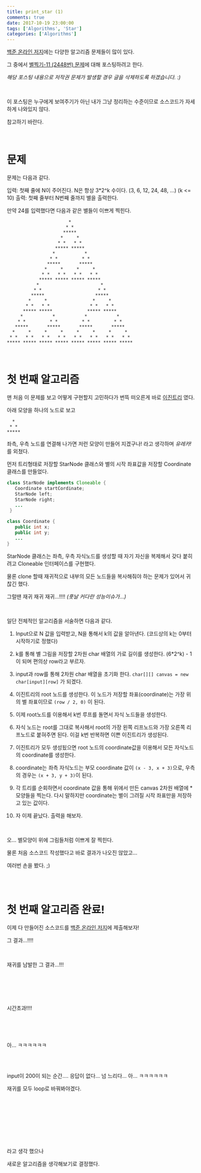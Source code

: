 ```yaml
---
title: print_star (1)
comments: true
date: 2017-10-19 23:00:00
tags: ['Algorithms', 'Star']
categories: ['Algorithms']
---
```


[백준 온라인 저지](https://www.acmicpc.net/)에는 다양한 알고리즘 문제들이 많이 있다.

그 중에서 [별찍기-11 (2448번) 문제](https://www.acmicpc.net/problem/2448)에 대해 포스팅하려고 한다.

*해당 포스팅 내용으로 저작권 문제가 발생할 경우 글을 삭제하도록 하겠습니다. :)*

<br>

이 포스팅은 누구에게 보여주기가 아닌 내가 그냥 정리하는 수준이므로 소스코드가 자세하게 나와있지 않다.

참고하기 바란다.

<br>

# 문제

문제는 다음과 같다.

입력: 첫째 줄에 N이 주어진다. N은 항상 3*2^k 수이다. (3, 6, 12, 24, 48, ...) (k <= 10)
출력: 첫째 줄부터 N번째 줄까지 별을 출력한다.

만약 24를 입력했다면 다음과 같은 별들이 이쁘게 찍힌다.

```
                       *                       
                      * *                      
                     *****                     
                    *     *                    
                   * *   * *                   
                  ***** *****                  
                 *           *                 
                * *         * *                
               *****       *****               
              *     *     *     *              
             * *   * *   * *   * *             
            ***** ***** ***** *****            
           *                       *           
          * *                     * *          
         *****                   *****         
        *     *                 *     *        
       * *   * *               * *   * *       
      ***** *****             ***** *****      
     *           *           *           *     
    * *         * *         * *         * *    
   *****       *****       *****       *****   
  *     *     *     *     *     *     *     *  
 * *   * *   * *   * *   * *   * *   * *   * *
***** ***** ***** ***** ***** ***** ***** *****
```

<br>

# 첫 번째 알고리즘

맨 처음 이 문제를 보고 어떻게 구현할지 고민하다가
번뜩 떠오른게 바로 [이진트리](https://ko.wikipedia.org/wiki/%EC%9D%B4%EC%A7%84_%ED%8A%B8%EB%A6%AC) 였다.

아래 모양을 하나의 노드로 보고

```
  *  
 * *
*****
```

좌측, 우측 노드를 연결해 나가면 저런 모양이 만들어 지겠구나! 라고 생각하며 _유레카!_ 를 외쳤다.

먼저 트리형태로 저장할 StarNode 클래스와 별의 시작 좌표값을 저장할 Coordinate 클래스를 만들었다.

```java
class StarNode implements Cloneable {
   Coordinate startCordinate;
   StarNode left;
   StarNode right;
   ...
 }

class Coordinate {
   public int x;
   public int y;
   ...
}
```

StarNode 클래스는 좌측, 우측 자식노드를 생성할 때 자기 자신을 복제해서 갖다 붙히려고 Cloneable 인터페이스를 구현했다.

물론 clone 할때 재귀적으로 내부의 모든 노드들을 복사해줘야 하는 문제가 있어서 귀찮긴 했다.

그럴땐 재귀 재귀 재귀...!!!! _(훗날 커다란 성능이슈가...)_

<br>

일단 전체적인 알고리즘을 서술하면 다음과 같다.

1. Input으로 N 값을 입력받고, N을 통해서 k의 값을 알아낸다. (코드상의 k는 0부터 시작하기로 정했다)

2. k를 통해 별 그림을 저장할 2차원 char 배열의 가로 길이를 생성한다. (6*2^k) - 1 이 되며 편의상 row라고 부르자.

3. input과 row를 통해 2차원 char 배열을 초기화 한다. `char[][] canvas = new char[input][row]` 가 되겠다.

4. 이진트리의 root 노드를 생성한다. 이 노드가 저장할 좌표(coordinate)는 가장 위의 별 좌표이므로 `(row / 2, 0)` 이 된다.

5. 이제 root노드를 이용해서 k번 루프를 돌면서 자식 노드들을 생성한다.

6. 자식 노드는 root를 그대로 복사해서 root의 가장 왼쪽 리프노드와 가장 오른쪽 리프노드로 붙혀주면 된다. 이걸 k번 반복하면 이쁜 이진트리가 생성된다.

7. 이진트리가 모두 생성됬으면 root 노드의 coordinate값을 이용해서 모든 자식노드의 coordinate를 생성한다.

8. coordinate는 좌측 자식노드는 부모 coordinate 값이 `(x - 3, x + 3)`으로, 우측의 경우는 `(x + 3, y + 3)`이 된다.

9. 각 트리를 순회하면서 coordinate 값을 통해 위에서 만든 canvas 2차원 배열에 * 모양들을 찍는다. 다시 말하지만 coordinate는 별이 그려질 시작 좌표만을 저장하고 있는 값이다.

10. 자 이제 끝났다. 출력을 해보자.

<br>

오... 별모양이 위에 그림들처럼 이쁘게 잘 찍힌다.

물론 처음 소스코드 작성했다고 바로 결과가 나오진 않았고...

여러번 손을 봤다. ;)


<br>
<br>

# 첫 번째 알고리즘 완료!

이제 다 만들어진 소스코드를 [백준 온라인 저지](https://www.acmicpc.net/)에 제출해보자!

그 결과...!!!!

<br>

재귀를 남발한 그 결과...!!!



<br>
<br>
<br>
<br>

시간초과!!!!

<br>
<br>
<br>

아... ㅋㅋㅋㅋㅋㅋ

<br>
<br>

input이 200이 되는 순간.... 응답이 없다... 넘 느리다... 아... ㅋㅋㅋㅋㅋㅋ

재귀를 모두 loop로 바꿔봐야겠다.





<br>
<br>
<br>
<br>
<br>
<br>
<br>



라고 생각 했으나

새로운 알고리즘을 생각해보기로 결정했다.
